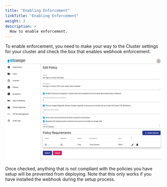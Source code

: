 ```yaml
---
title: "Enabling Enforcement"
linkTitle: "Enabling Enforcement"
weight: 3
description: >
  How to enable enforcement. 
---
```


To enable enforcement, you need to make your way to the Cluster settings for your cluster and check the box that 
enables webhook enforcement. 

![../img.png](../img.png)

Once checked, anything that is not compliant with the policies you have setup will be prevented from deploying. Note
that this only works if you have installed the webhook during the setup process. 


